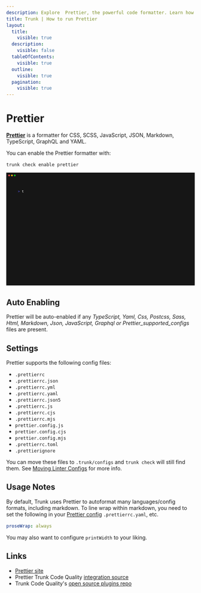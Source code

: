 ```yaml
---
description: Explore  Prettier, the powerful code formatter. Learn how to install, configure, and effectively use Prettier to enhance your coding workflow.
title: Trunk | How to run Prettier
layout:
  title:
    visible: true
  description:
    visible: false
  tableOfContents:
    visible: true
  outline:
    visible: true
  pagination:
    visible: true
---
```


# Prettier

[**Prettier**](https://prettier.io/) is a formatter for CSS, SCSS, JavaScript, JSON, Markdown, TypeScript, GraphQL and YAML.

You can enable the Prettier formatter with:

```shell
trunk check enable prettier
```
![prettier example output](/.gitbook/assets/prettier.gif)
## Auto Enabling

Prettier will be auto-enabled if any *TypeScript, Yaml, Css, Postcss, Sass, Html, Markdown, Json, JavaScript, Graphql or Prettier_supported_configs* files are present.

## Settings

Prettier supports the following config files:
* `.prettierrc`
* `.prettierrc.json`
* `.prettierrc.yml`
* `.prettierrc.yaml`
* `.prettierrc.json5`
* `.prettierrc.js`
* `.prettierrc.cjs`
* `.prettierrc.mjs`
* `prettier.config.js`
* `prettier.config.cjs`
* `prettier.config.mjs`
* `.prettierrc.toml`
* `.prettierignore`

You can move these files to `.trunk/configs` and `trunk check` will still find them. See [Moving Linter Configs](..#moving-linter-configs) for more info.


## Usage Notes



By default, Trunk uses Prettier to autoformat many languages/config formats, including markdown. To line wrap within markdown, you need to set the following in your [Prettier config](https://prettier.io/docs/en/configuration.html) `.prettierrc.yaml`, etc.

```yaml
proseWrap: always
```
You may also want to configure `printWidth` to your liking.





## Links

- [Prettier site](https://prettier.io/)
- Prettier Trunk Code Quality [integration source](https://github.com/trunk-io/plugins/tree/main/linters/prettier)
- Trunk Code Quality's [open source plugins repo](https://github.com/trunk-io/plugins/tree/main)
